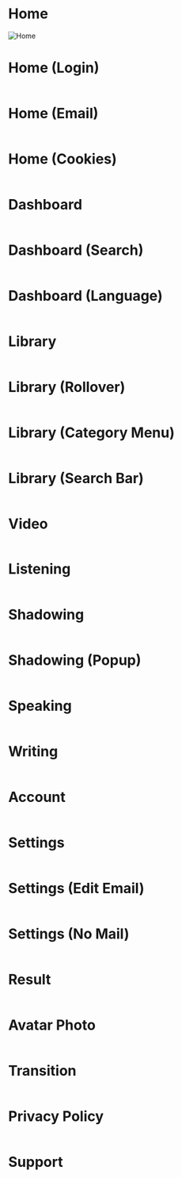 # Home
<p><img src="/images/00a-home.jpg" alt="Home"/></p>

# Home (Login)
<p><img src="/images/00b-home-login.jpg" alt=""/></p>

# Home (Email)
<p><img src="/images/00c-home-email.jpg" alt=""/></p>

# Home (Cookies)
<p><img src="/images/00d-home-cookies.jpg" alt=""/></p>

# Dashboard
<p><img src="/images/01a-dashboard.jpg" alt=""/></p>

# Dashboard (Search)
<p><img src="/images/01b-dashboard-search.jpg" alt=""/></p>

# Dashboard (Language)
<p><img src="/images/01c-dashboard-language.jpg" alt=""/></p>

# Library
<p><img src="/images/02a-library.jpg" alt=""/></p>

# Library (Rollover)
<p><img src="/images/02b-library-rollover.jpg" alt=""/></p>

# Library (Category Menu)
<p><img src="/images/02c-library-category-menu.png" alt=""/></p>

# Library (Search Bar)
<p><img src="/images/02d-search-bar.png" alt=""/></p>

# Video
<p><img src="/images/03a-video.jpg" alt=""/></p>

# Listening
<p><img src="/images/04a-listening.jpg" alt=""/></p>

# Shadowing
<p><img src="/images/05a-shadowing.jpg" alt=""/></p>

# Shadowing (Popup)
<p><img src="/images/05b-shadowing-popup.jpg" alt=""/></p>

# Speaking
<p><img src="/images/06a-speaking.jpg" alt=""/></p>

# Writing
<p><img src="/images/07a-writing.jpg" alt=""/></p>

# Account
<p><img src="/images/08a-account.jpg" alt=""/></p>

# Settings
<p><img src="/images/09a-settings.jpg" alt=""/></p>

# Settings (Edit Email)
<p><img src="/images/09b-settings-edite-mail.jpg" alt=""/></p>

# Settings (No Mail)
<p><img src="/images/09c-settings-no-mail.jpg" alt=""/></p>

# Result
<p><img src="/images/10a-result.jpg" alt=""/></p>

# Avatar Photo
<p><img src="/images/10b-avatar-photo.jpg" alt=""/></p>

# Transition
<p><img src="/images/10c-transition.jpg" alt=""/></p>

# Privacy Policy
<p><img src="/images/10d-privacy-policy.jpg" alt=""/></p>

# Support
<p><img src="/images/10e-support.jpg" alt=""/></p>

